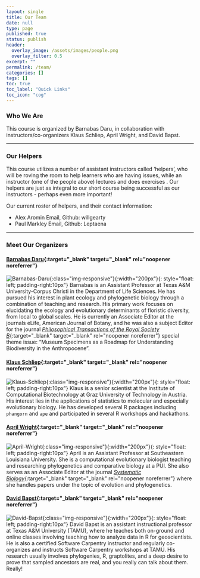 ```yaml
---
layout: single
title: Our Team
date: null
type: page
published: true
status: publish
header:
  overlay_image: /assets/images/people.png
  overlay_filter: 0.5
excerpt: ""
permalink: /team/
categories: []
tags: []
toc: true
toc_label: "Quick Links"
toc_icon: "cog"
---
```


### Who We Are  
This course is organized by Barnabas Daru, in collaboration with instructors/co-organizers Klaus Schliep, April Wright, and David Bapst.

---
### Our Helpers  
This course utilizes a number of assistant instructors called ‘helpers’, who will be roving the room to help learners who are having issues, while an instructor (one of the people above) lectures and does exercises . Our helpers are just as integral to our short course being successful as our instructors - perhaps even more important!

Our current roster of helpers, and their contact information:

* Alex Aromin Email, Github: willgearty
* Paul Markley Email, Github: Leptaena

---
### Meet Our Organizers  
#### [Barnabas Daru](https://barnabasdaru.com/about_barnabas/){:target="_blank" target="_blank" rel="noopener noreferrer"} 
![Barnabas-Daru]({{site.baseurl}}/assets/images/barnabas.jpg){:class="img-responsive"}{:width="200px"}{: style="float: left; padding-right:10px"}
Barnabas is an Assistant Professor at Texas A&M University-Corpus Christi in the Department of Life Sciences. He has pursued his interest in plant ecology and phylogenetic biology through a combination of teaching and research. His primary work focuses on elucidating the ecology and evolutionary determinants of floristic diversity, from local to global scales. He is currently an Associate Editor at the journals eLife, American Journal of Botany, and he was also a subject Editor for the journal [*Philosophical Transactions of the Royal Society B*](http://rstb.royalsocietypublishing.org/content/374/1763){:target="_blank" target="_blank" rel="noopener noreferrer"} special theme issue: “Museum Specimens as a Roadmap for Understanding Biodiversity in the Anthropocene”.<br>

#### [Klaus Schliep](https://kschliep.netlify.app/){:target="_blank" target="_blank" rel="noopener noreferrer"} 
![Klaus-Schliep]({{site.baseurl}}/assets/images/klaus.jpeg){:class="img-responsive"}{:width="200px"}{: style="float: left; padding-right:10px"}
Klaus is a senior scientist at the Institute of Computational Biotechnology at Graz University of Technology in Austria. His interest lies in the applications of statistics to molecular and especially evolutionary biology. He has developed several R packages including `phangorn` and `ape` and participated in several R workshops and hackathons.<br>

#### [April Wright](https://wright-lab.com/){:target="_blank" target="_blank" rel="noopener noreferrer"} 
![April-Wright]({{site.baseurl}}/assets/images/april.jpeg){:class="img-responsive"}{:width="200px"}{: style="float: left; padding-right:10px"}
April is an Assistant Professor at Southeastern Louisiana University. She is a computational evolutionary biologist teaching and researching phylogenetics and comparative biology at a PUI. She also serves as an Associate Editor at the journal [*Systematic Biology*](https://academic.oup.com/sysbio/pages/Editorial_Board){:target="_blank" target="_blank" rel="noopener noreferrer"} where she handles papers under the topic of evolution and phylogenetics.<br>

#### [David Bapst](https://geogeo.tamu.edu/people/profiles/faculty/bapstdavidwilliam.html){:target="_blank" target="_blank" rel="noopener noreferrer"} 
![David-Bapst]({{site.baseurl}}/assets/images/bapst.jpeg){:class="img-responsive"}{:width="200px"}{: style="float: left; padding-right:10px"}
David Bapst is an assistant instructional professor at Texas A&M University (TAMU), where he teaches both on-ground and online classes involving teaching how to analyze data in R for geoscientists. He is also a certified Software Carpentry instructor and regularly co-organizes and instructs Software Carpentry workshops at TAMU. His research usually involves phylogenies, R, graptolites, and a deep desire to prove that sampled ancestors are real, and you really can talk about them. Really!<br>
